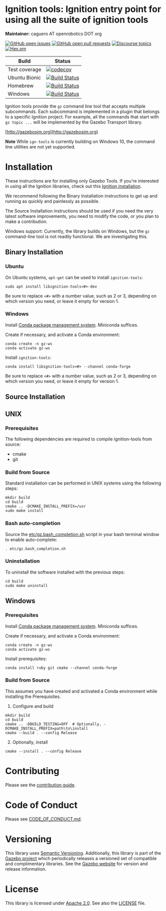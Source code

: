 # Ignition tools: Ignition entry point for using all the suite of ignition tools

**Maintainer:** caguero AT openrobotics DOT org

[![GitHub open issues](https://img.shields.io/github/issues-raw/gazebosim/gz-tools.svg)](https://github.com/gazebosim/gz-tools/issues)
[![GitHub open pull requests](https://img.shields.io/github/issues-pr-raw/gazebosim/gz-tools.svg)](https://github.com/gazebosim/gz-tools/pulls)
[![Discourse topics](https://img.shields.io/discourse/https/community.gazebosim.org/topics.svg)](https://community.gazebosim.org)
[![Hex.pm](https://img.shields.io/hexpm/l/plug.svg)](https://www.apache.org/licenses/LICENSE-2.0)

Build | Status
-- | --
Test coverage | [![codecov](https://codecov.io/gh/gazebosim/gz-tools/branch/ign-tools2/graph/badge.svg)](https://codecov.io/gh/gazebosim/gz-tools)
Ubuntu Bionic | [![Build Status](https://build.osrfoundation.org/buildStatus/icon?job=ignition_tools-ci-ign-tools2-bionic-amd64)](https://build.osrfoundation.org/job/ignition_tools-ci-ign-tools2-bionic-amd64)
Homebrew      | [![Build Status](https://build.osrfoundation.org/buildStatus/icon?job=ignition_tools-ci-ign-tools2-homebrew-amd64)](https://build.osrfoundation.org/job/ignition_tools-ci-ign-tools2-homebrew-amd64)
Windows       | [![Build Status](https://build.osrfoundation.org/buildStatus/icon?job=ign_tools-ign-1-win)](https://build.osrfoundation.org/job/ign_tools-ign-1-win)

Ignition tools provide the `gz` command line tool that accepts multiple
subcommands. Each subcommand is implemented in a plugin that belongs to a
specific Ignition project. For example, all the commands that start with
`gz topic ...` will be implemented by the Gazebo Transport library.

[http://gazebosim.org](http://gazebosim.org)

**Note** While `ign-tools` is currently building on Windows 10, the command line utilities are not yet supported.

# Installation

These instructions are for installing only Gazebo Tools.
If you're interested in using all the Ignition libraries, check out this [Ignition installation](https://gazebosim.org/docs/latest/install).

We recommend following the Binary Installation instructions to get up and running as quickly and painlessly as possible.

The Source Installation instructions should be used if you need the very latest software improvements, you need to modify the code, or you plan to make a contribution.

Windows support: Currently, the library builds on Windows, but the `gz` command-line tool is not readily functional. We are investigating this.

## Binary Installation

### Ubuntu

On Ubuntu systems, `apt-get` can be used to install `ignition-tools`:
```
sudo apt install libignition-tools<#>-dev
```

Be sure to replace `<#>` with a number value, such as 2 or 3, depending on
which version you need, or leave it empty for version 1.

### Windows

Install [Conda package management system](https://docs.conda.io/projects/conda/en/latest/user-guide/install/download.html).
Miniconda suffices.

Create if necessary, and activate a Conda environment:
```
conda create -n gz-ws
conda activate gz-ws
```

Install `ignition-tools`:
```
conda install libignition-tools<#> --channel conda-forge
```

Be sure to replace `<#>` with a number value, such as 2 or 3, depending on
which version you need, or leave it empty for version 1.

## Source Installation

## UNIX

### Prerequisites

The following dependencies are required to compile ignition-tools from
source:

 - cmake
 - git

### Build from Source

Standard installation can be performed in UNIX systems using the following
steps:
```
mkdir build
cd build
cmake .. -DCMAKE_INSTALL_PREFIX=/usr
sudo make install
```

### Bash auto-completion

Source the [etc/gz.bash_completion.sh](etc/gz.bash_completion.sh) script in your bash terminal window to enable auto-complete:
~~~
. etc/gz.bash_completion.sh
~~~

### Uninstallation

To uninstall the software installed with the previous steps:
```
cd build
sudo make uninstall
```

## Windows

### Prerequisites

Install [Conda package management system](https://docs.conda.io/projects/conda/en/latest/user-guide/install/download.html).
Miniconda suffices.

Create if necessary, and activate a Conda environment:
```
conda create -n gz-ws
conda activate gz-ws
```

Install prerequisites:
```
conda install ruby git cmake --channel conda-forge
```

### Build from Source

This assumes you have created and activated a Conda environment while installing the Prerequisites.

1. Configure and build
  ```
  mkdir build
  cd build
  cmake .. -DBUILD_TESTING=OFF  # Optionally, -DCMAKE_INSTALL_PREFIX=path\to\install
  cmake --build . --config Release
  ```

2. Optionally, install
  ```
  cmake --install . --config Release
  ```

# Contributing

Please see the [contribution guide](https://gazebosim.org/docs/all/contributing).

# Code of Conduct

Please see
[CODE_OF_CONDUCT.md](https://github.com/gazebosim/gz-sim/blob/main/CODE_OF_CONDUCT.md).

# Versioning

This library uses [Semantic Versioning](https://semver.org/). Additionally, this library is part of the [Gazebo project](https://gazebosim.org) which periodically releases a versioned set of compatible and complimentary libraries. See the [Gazebo website](https://gazebosim.org) for version and release information.

# License

This library is licensed under [Apache 2.0](https://www.apache.org/licenses/LICENSE-2.0). See also the [LICENSE](https://github.com/gazebosim/gz-sim/blob/main/LICENSE) file.
